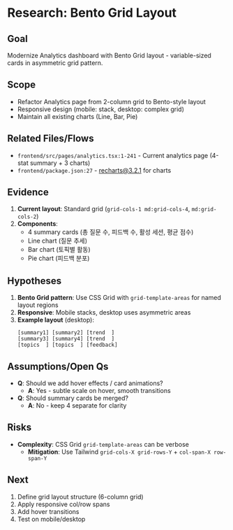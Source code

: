 # Research: Bento Grid Layout

## Goal
Modernize Analytics dashboard with Bento Grid layout - variable-sized cards in asymmetric grid pattern.

## Scope
- Refactor Analytics page from 2-column grid to Bento-style layout
- Responsive design (mobile: stack, desktop: complex grid)
- Maintain all existing charts (Line, Bar, Pie)

## Related Files/Flows
- `frontend/src/pages/analytics.tsx:1-241` - Current analytics page (4-stat summary + 3 charts)
- `frontend/package.json:27` - recharts@3.2.1 for charts

## Evidence
1. **Current layout**: Standard grid (`grid-cols-1 md:grid-cols-4`, `md:grid-cols-2`)
2. **Components**:
   - 4 summary cards (총 질문 수, 피드백 수, 활성 세션, 평균 점수)
   - Line chart (질문 추세)
   - Bar chart (토픽별 활동)
   - Pie chart (피드백 분포)

## Hypotheses
1. **Bento Grid pattern**: Use CSS Grid with `grid-template-areas` for named layout regions
2. **Responsive**: Mobile stacks, desktop uses asymmetric areas
3. **Example layout** (desktop):
   ```
   [summary1] [summary2] [trend  ]
   [summary3] [summary4] [trend  ]
   [topics  ] [topics  ] [feedback]
   ```

## Assumptions/Open Qs
- **Q**: Should we add hover effects / card animations?
  - **A**: Yes - subtle scale on hover, smooth transitions
- **Q**: Should summary cards be merged?
  - **A**: No - keep 4 separate for clarity

## Risks
- **Complexity**: CSS Grid `grid-template-areas` can be verbose
  - **Mitigation**: Use Tailwind `grid-cols-X grid-rows-Y` + `col-span-X row-span-Y`

## Next
1. Define grid layout structure (6-column grid)
2. Apply responsive col/row spans
3. Add hover transitions
4. Test on mobile/desktop
